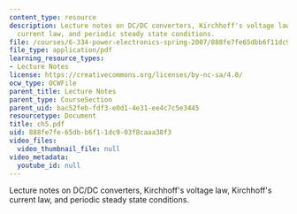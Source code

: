 ```yaml
---
content_type: resource
description: Lecture notes on DC/DC converters, Kirchhoff's voltage law, Kirchhoff's
  current law, and periodic steady state conditions.
file: /courses/6-334-power-electronics-spring-2007/888fe7fe65dbb6f11dc903f8caaa38f3_ch5.pdf
file_type: application/pdf
learning_resource_types:
- Lecture Notes
license: https://creativecommons.org/licenses/by-nc-sa/4.0/
ocw_type: OCWFile
parent_title: Lecture Notes
parent_type: CourseSection
parent_uid: bac52feb-fdf3-e0d1-4e31-ee4c7c5e3445
resourcetype: Document
title: ch5.pdf
uid: 888fe7fe-65db-b6f1-1dc9-03f8caaa38f3
video_files:
  video_thumbnail_file: null
video_metadata:
  youtube_id: null
---
```

Lecture notes on DC/DC converters, Kirchhoff's voltage law, Kirchhoff's current law, and periodic steady state conditions.